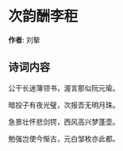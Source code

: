 # 次韵酬李秬

**作者**: 刘摰

## 诗词内容

公干长迷簿领书，渥言那似阮元瑜。

暗投子有夜光璧，次报吾无明月珠。

急景壮怀悲剑锷，西风高兴梦蓬壶。

勉强岂使今惭古，元白邹枚亦此都。

